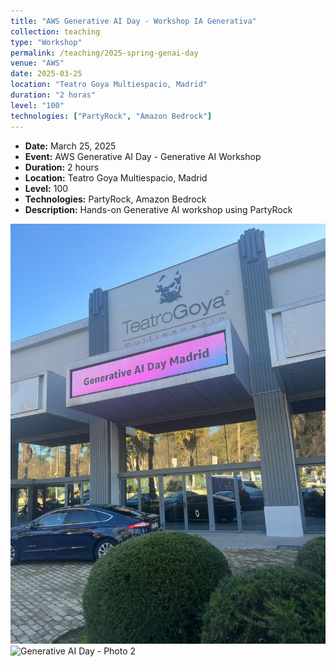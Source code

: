 ```yaml
---
title: "AWS Generative AI Day - Workshop IA Generativa"
collection: teaching
type: "Workshop"
permalink: /teaching/2025-spring-genai-day
venue: "AWS"
date: 2025-03-25
location: "Teatro Goya Multiespacio, Madrid"
duration: "2 horas"
level: "100"
technologies: ["PartyRock", "Amazon Bedrock"]
---
```


- **Date:** March 25, 2025  
- **Event:** AWS Generative AI Day - Generative AI Workshop  
- **Duration:** 2 hours  
- **Location:** Teatro Goya Multiespacio, Madrid  
- **Level:** 100  
- **Technologies:** PartyRock, Amazon Bedrock  
- **Description:** Hands-on Generative AI workshop using PartyRock

![Generative AI Day - Photo 1](/images/teaching/202503_genaidaygoya.JPG)  
![Generative AI Day - Photo 2](/images/teaching/202503_genaidayteatrogoya.PNG)